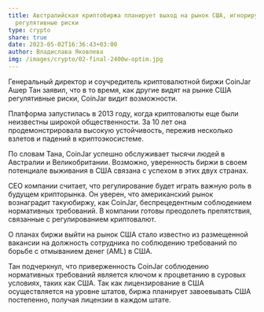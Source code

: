 ```yaml
---
title: Австралийская криптобиржа планирует выход на рынок США, игнорируя
  регулятивные риски
type: crypto
share: true
date: 2023-05-02T16:36:43+03:00
author: Владислава Яковлева
img: /images/crypto/02-final-2400w-optim.jpg
---
```

Генеральный директор и соучредитель криптовалютной биржи CoinJar Ашер Тан заявил, что в то время, как другие видят на рынке США регулятивные риски, CoinJar видит возможности.

Платформа запустилась в 2013 году, когда криптовалюты еще были неизвестны широкой общественности. За 10 лет она продемонстрировала высокую устойчивость, пережив несколько взлетов и падений в криптоэкосистеме.

По словам Тана, CoinJar успешно обслуживает тысячи людей в Австралии и Великобритании. Возможно, уверенность биржи в своем потенциале выживания в США связана с успехом в этих двух странах.

CEO компании считает, что регулирование будет играть важную роль в будущем крипторынка. Он уверен, что американский рынок вознаградит такую ​​биржу, как CoinJar, беспрецедентным соблюдением нормативных требований. В компании готовы преодолеть препятствия, связанные с регулированием криптовалют.

О планах биржи выйти на рынок США стало известно из размещенной вакансии на должность сотрудника по соблюдению требований по борьбе с отмыванием денег (AML) в США.

Тан подчеркнул, что приверженность CoinJar соблюдению нормативных требований является ключом к процветанию в суровых условиях, таких как США. Так как лицензирование в США осуществляется на уровне штатов, биржа планирует завоевывать США постепенно, получая лицензии в каждом штате.